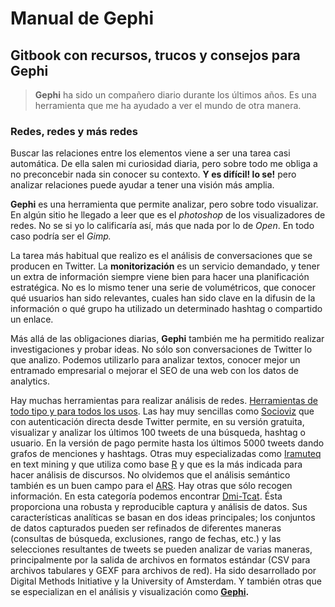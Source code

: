 # Manual de Gephi

## Gitbook con recursos, trucos y consejos para Gephi

> **Gephi** ha sido un compañero diario durante los últimos años. Es una herramienta que me ha ayudado a ver el mundo de otra manera.

### Redes, redes y más redes

Buscar las relaciones entre los elementos viene a ser una tarea casi automática. De ella salen mi curiosidad diaria, pero sobre todo me obliga a no preconcebir nada sin conocer su contexto. **Y es difícil! lo se!** pero analizar relaciones puede ayudar a tener una visión más amplia.

**Gephi** es una herramienta que permite analizar, pero sobre todo visualizar. En algún sitio he llegado a leer que es el _photoshop_ de los visualizadores de redes. No se si yo lo calificaría así, más que nada por lo de _Open_. En todo caso podría ser el _Gimp._

La tarea más habitual que realizo es el análisis de conversaciones que se producen en Twitter. La **monitorización** es un servicio demandado, y tener un extra de información siempre viene bien para hacer una planificación estratégica. No es lo mismo tener una serie de volumétricos, que conocer qué usuarios han sido relevantes, cuales han sido clave en la difusin de la información o qué grupo ha utilizado un determinado hashtag o compartido un enlace.

Más allá de las obligaciones diarias, **Gephi** también me ha permitido realizar investigaciones y probar ideas. No sólo son conversaciones de Twitter lo que analizo. Podemos utilizarlo para analizar textos, conocer mejor un entramado empresarial o mejorar el SEO de una web con los datos de analytics.

Hay muchas herramientas para realizar análisis de redes. [Herramientas de todo tipo y para todos los usos](http://www.k-government.com/2016/06/28/100-herramientas-analisis-redes-sna-ars/). Las hay muy sencillas como [Socioviz](http://socioviz.net/SNA/eu/sna/login.jsp)  que con autenticación directa desde Twitter permite, en su versión gratuita, visualizar y analizar los últimos 100 tweets de una búsqueda, hashtag o usuario. En la versión de pago permite hasta los últimos 5000 tweets dando grafos de menciones y hashtags. Otras muy especializadas como [Iramuteq](http://www.iramuteq.org/) en text mining y que utiliza como base [R](https://www.r-project.org/) y que es la más indicada para hacer análisis de discursos. No olvidemos que el análisis semántico también es un buen campo para el [ARS](http://www.k-government.com/category/ars-2/). Hay otras que sólo recogen información. En esta categoría podemos encontrar [Dmi-Tcat](https://wiki.digitalmethods.net/Dmi/ToolDatabase). Ésta proporciona una robusta y reproducible captura y análisis de datos. Sus características analíticas se basan en dos ideas principales; los conjuntos de datos capturados pueden ser refinados de diferentes maneras \(consultas de búsqueda, exclusiones, rango de fechas, etc.\) y las selecciones resultantes de tweets se pueden analizar de varias maneras, principalmente por la salida de archivos en formatos estándar \(CSV para archivos tabulares y GEXF para archivos de red\). Ha sido desarrollado por Digital Methods Initiative y la University of Amsterdam. Y también otras que se especializan en el análisis y visualización como [**Gephi**](http://gephi.org)**.**



